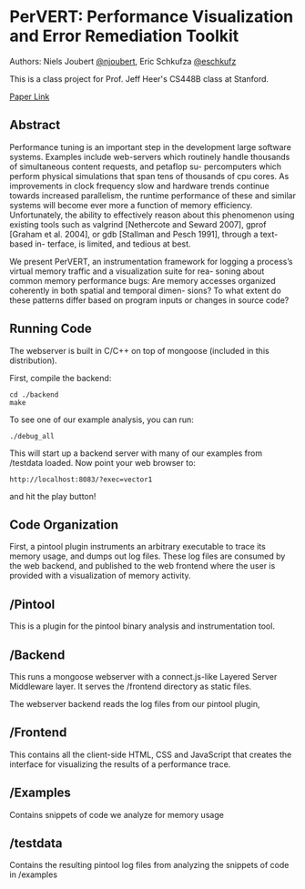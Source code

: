 # PerVERT: Performance Visualization and Error Remediation Toolkit

Authors: Niels Joubert [@njoubert](http://github.com/njoubert), Eric Schkufza [@eschkufz](https://github.com/eschkufz)

This is a class project for Prof. Jeff Heer's CS448B class at Stanford. 

[Paper Link](https://github.com/njoubert/PerVERT/blob/master/paper/PerVERT_writeup.pdf?raw=true)

## Abstract

Performance tuning is an important step in the development large software systems. Examples include web-servers which routinely handle thousands of simultaneous content requests, and petaflop su- percomputers which perform physical simulations that span tens of thousands of cpu cores. As improvements in clock frequency slow and hardware trends continue towards increased parallelism, the runtime performance of these and similar systems will become ever more a function of memory efficiency. Unfortunately, the ability to effectively reason about this phenomenon using existing tools such as valgrind [Nethercote and Seward 2007], gprof [Graham et al. 2004], or gdb [Stallman and Pesch 1991], through a text-based in- terface, is limited, and tedious at best.

We present PerVERT, an instrumentation framework for logging a process’s virtual memory traffic and a visualization suite for rea- soning about common memory performance bugs: Are memory accesses organized coherently in both spatial and temporal dimen- sions? To what extent do these patterns differ based on program inputs or changes in source code?

## Running Code

The webserver is built in C/C++ on top of mongoose (included in this distribution).

First, compile the backend:

    cd ./backend
    make

To see one of our example analysis, you can run:

    ./debug_all

This will start up a backend server with many of our examples from /testdata loaded.
Now point your web browser to:

    http://localhost:8083/?exec=vector1

and hit the play button!

## Code Organization

First, a pintool plugin instruments an arbitrary executable to trace its memory usage, and dumps out log files. These log files are consumed by the web backend, and published to the web frontend where the user is provided with a visualization of memory activity.


## /Pintool

This is a plugin for the pintool binary analysis and instrumentation tool. 

## /Backend

This runs a mongoose webserver with a connect.js-like Layered Server Middleware layer. It serves the /frontend directory as static files.

The webserver backend reads the log files from our pintool plugin, 

## /Frontend

This contains all the client-side HTML, CSS and JavaScript that creates the interface for visualizing the results of a performance trace.

## /Examples

Contains snippets of code we analyze for memory usage

## /testdata

Contains the resulting pintool log files from analyzing the snippets of code in /examples